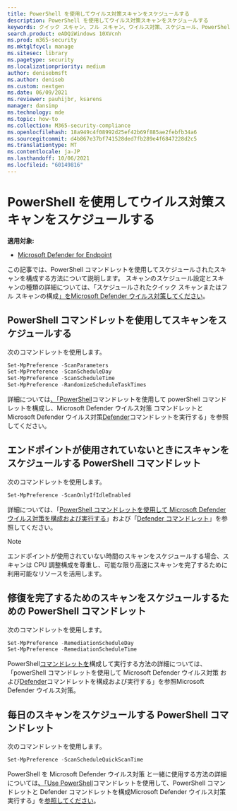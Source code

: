 ```yaml
---
title: PowerShell を使用してウイルス対策スキャンをスケジュールする
description: PowerShell を使用してウイルス対策スキャンをスケジュールする
keywords: クイック スキャン、フル スキャン、ウイルス対策、スケジュール、PowerShell
search.product: eADQiWindows 10XVcnh
ms.prod: m365-security
ms.mktglfcycl: manage
ms.sitesec: library
ms.pagetype: security
ms.localizationpriority: medium
author: denisebmsft
ms.author: deniseb
ms.custom: nextgen
ms.date: 06/09/2021
ms.reviewer: pauhijbr, ksarens
manager: dansimp
ms.technology: mde
ms.topic: how-to
ms.collection: M365-security-compliance
ms.openlocfilehash: 18a949c4f08992d25ef42b69f885ae2febfb34a6
ms.sourcegitcommit: d4b867e37bf741528ded7fb289e4f6847228d2c5
ms.translationtype: MT
ms.contentlocale: ja-JP
ms.lasthandoff: 10/06/2021
ms.locfileid: "60149816"
---
```

# <a name="schedule-antivirus-scans-using-powershell"></a>PowerShell を使用してウイルス対策スキャンをスケジュールする

**適用対象:**

- [Microsoft Defender for Endpoint](/microsoft-365/security/defender-endpoint/)

この記事では、PowerShell コマンドレットを使用してスケジュールされたスキャンを構成する方法について説明します。 スキャンのスケジュール設定とスキャンの種類の詳細については、「スケジュールされたクイック スキャンまたはフル スキャンの構成[」をMicrosoft Defender ウイルス対策してください](schedule-antivirus-scans.md)。 

## <a name="use-powershell-cmdlets-to-schedule-scans"></a>PowerShell コマンドレットを使用してスキャンをスケジュールする

次のコマンドレットを使用します。

```PowerShell
Set-MpPreference -ScanParameters
Set-MpPreference -ScanScheduleDay
Set-MpPreference -ScanScheduleTime
Set-MpPreference -RandomizeScheduleTaskTimes

```

詳細については[、「PowerShell](use-powershell-cmdlets-microsoft-defender-antivirus.md)コマンドレットを使用して powerShell コマンドレットを構成し、Microsoft Defender ウイルス対策 コマンドレットと Microsoft Defender ウイルス対策[Defender](/powershell/module/defender/)コマンドレットを実行する」を参照してください。

## <a name="powershell-cmdlets-for-scheduling-scans-when-an-endpoint-is-not-in-use"></a>エンドポイントが使用されていないときにスキャンをスケジュールする PowerShell コマンドレット

次のコマンドレットを使用します。

```PowerShell
Set-MpPreference -ScanOnlyIfIdleEnabled
```

詳細については、「[PowerShell コマンドレットを使用して Microsoft Defender ウイルス対策を構成および実行する](use-powershell-cmdlets-microsoft-defender-antivirus.md)」および「[Defender コマンドレット](/powershell/module/defender/)」を参照してください。

> [!NOTE]
> エンドポイントが使用されていない時間のスキャンをスケジュールする場合、スキャンは CPU 調整構成を尊重し、可能な限り高速にスキャンを完了するために利用可能なリソースを活用します。

## <a name="powershell-cmdlets-for-scheduling-scans-to-complete-remediation"></a>修復を完了するためのスキャンをスケジュールするための PowerShell コマンドレット

次のコマンドレットを使用します。

```PowerShell
Set-MpPreference -RemediationScheduleDay
Set-MpPreference -RemediationScheduleTime
```

PowerShell[コマンドレットを](use-powershell-cmdlets-microsoft-defender-antivirus.md)構成して実行する方法の詳細については、「powerShell コマンドレットを使用して Microsoft Defender ウイルス対策 および[Defender](/powershell/module/defender/)コマンドレットを構成および実行する」を参照Microsoft Defender ウイルス対策。

## <a name="powershell-cmdlets-for-scheduling-daily-scans"></a>毎日のスキャンをスケジュールする PowerShell コマンドレット

次のコマンドレットを使用します。

```PowerShell
Set-MpPreference -ScanScheduleQuickScanTime
```

PowerShell を Microsoft Defender ウイルス対策 と一緒に使用する方法の詳細については[、「Use PowerShell](use-powershell-cmdlets-microsoft-defender-antivirus.md)コマンドレットを使用して、PowerShell コマンドレットと Defender コマンドレットを構成Microsoft Defender ウイルス対策実行する」を[参照してください](/powershell/module/defender/)。


